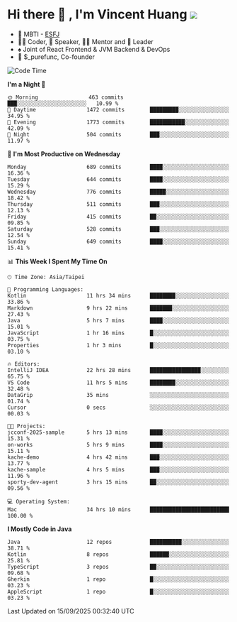 # Hi there 👋 , I'm Vincent Huang ![](https://komarev.com/ghpvc/?username=Jian-Min-Huang)
- 👀 MBTI - [ESFJ](https://www.16personalities.com/esfj-personality)
- 👨‍💻 Coder, 🎤 Speaker, 👨‍🏫 Mentor and 🚀 Leader
- ♠️ Joint of React Frontend & JVM Backend & DevOps
- 💼 $_purefunc, Co-founder

<!--START_SECTION:waka-->
![Code Time](http://img.shields.io/badge/Code%20Time-5%2C916%20hrs%2053%20mins-blue)

**I'm a Night 🦉** 

```text
🌞 Morning                463 commits         ███░░░░░░░░░░░░░░░░░░░░░░   10.99 % 
🌆 Daytime                1472 commits        █████████░░░░░░░░░░░░░░░░   34.95 % 
🌃 Evening                1773 commits        ███████████░░░░░░░░░░░░░░   42.09 % 
🌙 Night                  504 commits         ███░░░░░░░░░░░░░░░░░░░░░░   11.97 % 
```
📅 **I'm Most Productive on Wednesday** 

```text
Monday                   689 commits         ████░░░░░░░░░░░░░░░░░░░░░   16.36 % 
Tuesday                  644 commits         ████░░░░░░░░░░░░░░░░░░░░░   15.29 % 
Wednesday                776 commits         █████░░░░░░░░░░░░░░░░░░░░   18.42 % 
Thursday                 511 commits         ███░░░░░░░░░░░░░░░░░░░░░░   12.13 % 
Friday                   415 commits         ██░░░░░░░░░░░░░░░░░░░░░░░   09.85 % 
Saturday                 528 commits         ███░░░░░░░░░░░░░░░░░░░░░░   12.54 % 
Sunday                   649 commits         ████░░░░░░░░░░░░░░░░░░░░░   15.41 % 
```


📊 **This Week I Spent My Time On** 

```text
🕑︎ Time Zone: Asia/Taipei

💬 Programming Languages: 
Kotlin                   11 hrs 34 mins      ████████░░░░░░░░░░░░░░░░░   33.86 % 
Markdown                 9 hrs 22 mins       ███████░░░░░░░░░░░░░░░░░░   27.43 % 
Java                     5 hrs 7 mins        ████░░░░░░░░░░░░░░░░░░░░░   15.01 % 
JavaScript               1 hr 16 mins        █░░░░░░░░░░░░░░░░░░░░░░░░   03.75 % 
Properties               1 hr 3 mins         █░░░░░░░░░░░░░░░░░░░░░░░░   03.10 % 

🔥 Editors: 
IntelliJ IDEA            22 hrs 28 mins      ████████████████░░░░░░░░░   65.75 % 
VS Code                  11 hrs 5 mins       ████████░░░░░░░░░░░░░░░░░   32.48 % 
DataGrip                 35 mins             ░░░░░░░░░░░░░░░░░░░░░░░░░   01.74 % 
Cursor                   0 secs              ░░░░░░░░░░░░░░░░░░░░░░░░░   00.03 % 

🐱‍💻 Projects: 
jcconf-2025-sample       5 hrs 13 mins       ████░░░░░░░░░░░░░░░░░░░░░   15.31 % 
on-works                 5 hrs 9 mins        ████░░░░░░░░░░░░░░░░░░░░░   15.11 % 
kache-demo               4 hrs 42 mins       ███░░░░░░░░░░░░░░░░░░░░░░   13.77 % 
kache-sample             4 hrs 5 mins        ███░░░░░░░░░░░░░░░░░░░░░░   11.96 % 
sporty-dev-agent         3 hrs 15 mins       ██░░░░░░░░░░░░░░░░░░░░░░░   09.56 % 

💻 Operating System: 
Mac                      34 hrs 10 mins      █████████████████████████   100.00 % 
```

**I Mostly Code in Java** 

```text
Java                     12 repos            ██████████░░░░░░░░░░░░░░░   38.71 % 
Kotlin                   8 repos             ██████░░░░░░░░░░░░░░░░░░░   25.81 % 
TypeScript               3 repos             ██░░░░░░░░░░░░░░░░░░░░░░░   09.68 % 
Gherkin                  1 repo              █░░░░░░░░░░░░░░░░░░░░░░░░   03.23 % 
AppleScript              1 repo              █░░░░░░░░░░░░░░░░░░░░░░░░   03.23 % 
```




 Last Updated on 15/09/2025 00:32:40 UTC
<!--END_SECTION:waka-->
